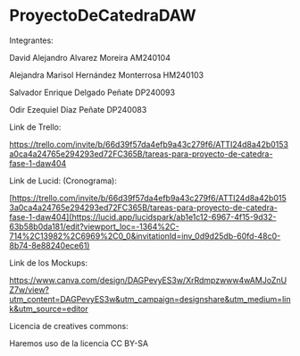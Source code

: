# ProyectoDeCatedraDAW

Integrantes:

David Alejandro Alvarez Moreira AM240104

Alejandra Marisol Hernández Monterrosa HM240103

Salvador Enrique Delgado Peñate DP240093

Odir Ezequiel Díaz Peñate DP240083

Link de Trello:

https://trello.com/invite/b/66d39f57da4efb9a43c279f6/ATTI24d8a42b0153a0ca4a24765e294293ed72FC365B/tareas-para-proyecto-de-catedra-fase-1-daw404

Link de Lucid: (Cronograma):

[https://trello.com/invite/b/66d39f57da4efb9a43c279f6/ATTI24d8a42b0153a0ca4a24765e294293ed72FC365B/tareas-para-proyecto-de-catedra-fase-1-daw404](https://lucid.app/lucidspark/ab1e1c12-6967-4f15-9d32-63b58b0da181/edit?viewport_loc=-1364%2C-714%2C13982%2C6969%2C0_0&invitationId=inv_0d9d25db-60fd-48c0-8b74-8e88240ece61)

Link de los Mockups:

https://www.canva.com/design/DAGPevyES3w/XrRdmpzwww4wAMJoZnUZ7w/view?utm_content=DAGPevyES3w&utm_campaign=designshare&utm_medium=link&utm_source=editor

Licencia de creatives commons:

Haremos uso de la licencia CC BY-SA 
